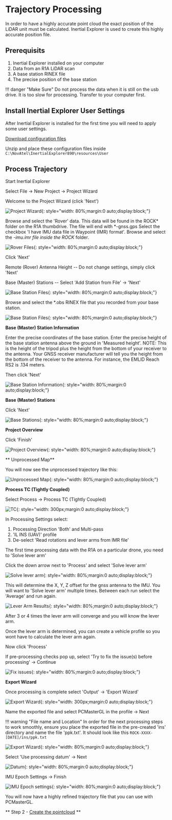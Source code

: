# Trajectory Processing

In order to have a highly accurate point cloud the exact position of the LiDAR unit must be calculated. Inertial Explorer is used to create this highly accurate position file.

## Prerequisits

1. Inertial Explorer installed on your computer
1. Data from an R1A LiDAR scan
1. A base station RINEX file
1. The precise position of the base station

!!! danger "Make Sure"
    Do not process the data when it is still on the usb drive. It is too slow for processing. Transfer to your computer first.

## Install Inertial Explorer User Settings

After Inertial Explorer is installed for the first time you will need to apply some user settings.

<a id="raw-url" href="https://raw.githubusercontent.com/RockRobotic/rock-doc/master/docs/pre-processing/files/R1A_IE_Profiles.zip">Download configuration files</a>

Unzip and place these configuration files inside `C:\NovAtel\InertialExplorer890\resources\User`

## Process Trajectory

Start Inertial Explorer

Select File -> New Project -> Project Wizard

Welcome to the Project Wizard (click 'Next')

![Project Wizard](../img/project-wizard.png){: style="width: 80%;margin:0 auto;display:block;"}

Browse and select the 'Rover' data. This data will be found in the ROCK* folder on the R1A thumbdrive. The file will end with *-gnss.gps
Select the checkbox 'I have IMU data file in Waypoint (IMR) format'.
Browse and select the *-imu.imr file inside the ROCK* folder.

![Rover Files](../img/rover-filled.png){: style="width: 80%;margin:0 auto;display:block;"}

Click 'Next'

Remote (Rover) Antenna Height -- Do not change settings, simply click 'Next'

Base (Master) Stations -- Select 'Add Station from File' -> 'Next'

![Base Station Files](../img/base-station-file.png){: style="width: 80%;margin:0 auto;display:block;"}

Browse and select the *.obs RINEX file that you recorded from your base station.

![Base Station Files](../img/base-station-obs.png){: style="width: 80%;margin:0 auto;display:block;"}

**Base (Master) Station Information**

Enter the precise coordinates of the base station.
Enter the precise height of the base station antenna above the ground in 'Measured height'.
NOTE: This is the height of the tripod plus the height from the bottom of your receiver to the antenna. Your GNSS receiver manufacturer will tell you the height from the bottom of the receiver to the antenna. For instance, the EMLID Reach RS2 is .134 meters.

Then click 'Next'

![Base Station Information](../img/base-station-info.png){: style="width: 80%;margin:0 auto;display:block;"}

**Base (Master) Stations**

Click 'Next'

![Base Stations](../img/base-stations-2.png){: style="width: 80%;margin:0 auto;display:block;"}

**Project Overview**

Click 'Finish'

![Project Overview](../img/project-overview.png){: style="width: 80%;margin:0 auto;display:block;"}

** Unprocessed Map**

You will now see the unprocessed trajectory like this:

![Unprocessed Map](../img/unprocessed-map.png){: style="width: 80%;margin:0 auto;display:block;"}

**Process TC (Tightly Coupled)**

Select Process -> Process TC (Tightly Coupled)

![TC](../img/tightly-coupled.png){: style="width: 300px;margin:0 auto;display:block;"}

In Processing Settings select:

1. Processing Direction 'Both' and Multi-pass
1. 'IL INS (UAV)' profile
1. De-select 'Read rotations and lever arms from IMR file'

The first time processing data with the R1A on a particular drone, you need to 'Solve lever arm'

Click the down arrow next to 'Process' and select 'Solve lever arm'

![Solve lever arm](../img/solve-lever-arm.png){: style="width: 80%;margin:0 auto;display:block;"}

This will determine the X, Y, Z offset for the gnss antenna to the IMU. You will want to 'Solve lever arm' multiple times. Between each run select the 'Average' and run again. 

![Lever Arm Results](../img/lever-arm-results.png){: style="width: 80%;margin:0 auto;display:block;"}

After 3 or 4 times the lever arm will converge and you will know the lever arm.

Once the lever arm is determined, you can create a vehicle profile so you wont have to calculate the lever arm again.

Now click 'Process'

If pre-processing checks pop up, select 'Try to fix the issue(s) before processing' -> Continue

![Fix issues](../img/fix-issues.png){: style="width: 80%;margin:0 auto;display:block;"}

**Export Wizard**

Once processing is complete select 'Output' -> 'Export Wizard'

![Export Wizard](../img/export-wizard.png){: style="width: 300px;margin:0 auto;display:block;"}

Name the exported file and select PCMasterGL in the profile -> Next

!!! warning "File name and Location"
    In order for the next processing steps to work smoothly, ensure you place the exported file in the pre-created 'ins' directory and name the file 'ppk.txt'.
    It should look like this `ROCK-XXXX-[DATE]/ins/ppk.txt`

![Export Wizard](../img/export-coordinates-wizard.png){: style="width: 80%;margin:0 auto;display:block;"}

Select 'Use processing datum' -> Next

![Datum](../img/output-coordinate-datum.png){: style="width: 80%;margin:0 auto;display:block;"}

IMU Epoch Settings -> Finish

![IMU Epoch settings](../img/epoch-settings.png){: style="width: 80%;margin:0 auto;display:block;"}

You will now have a highly refined trajectory file that you can use with PCMasterGL.

** Step 2 - [Create the pointcloud](point-cloud-processing.md) **